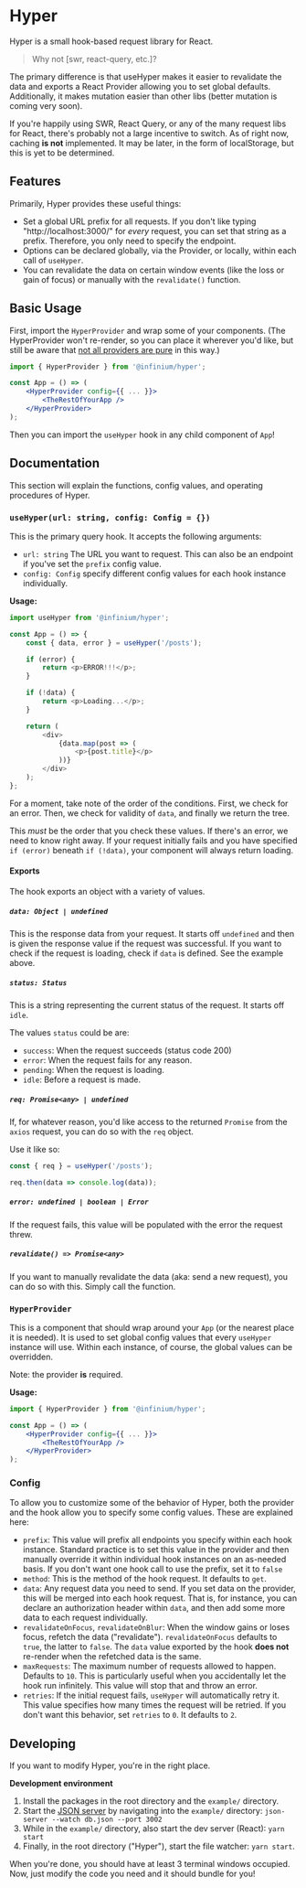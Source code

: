 # Hyper

Hyper is a small hook-based request library for React.

> Why not [swr, react-query, etc.]?

The primary difference is that useHyper makes it easier to revalidate the data and exports a React Provider allowing you to set global defaults. Additionally, it makes mutation easier than other libs (better mutation is coming very soon).

If you're happily using SWR, React Query, or any of the many request libs for React, there's probably not a large incentive to switch. As of right now, caching **is not** implemented. It may be later, in the form of localStorage, but this is yet to be determined.

## Features

Primarily, Hyper provides these useful things:

-   Set a global URL prefix for all requests. If you don't like typing "http://localhost:3000/" for _every_ request, you can set that string as a prefix. Therefore, you only need to specify the endpoint.
-   Options can be declared globally, via the Provider, or locally, within each call of `useHyper`.
-   You can revalidate the data on certain window events (like the loss or gain of focus) or manually with the `revalidate()` function.

## Basic Usage

First, import the `HyperProvider` and wrap some of your components. (The HyperProvider won't re-render, so you can place it wherever you'd like, but still be aware that [not all providers are pure](https://infinium.earth/article/take-care-with-providers) in this way.)

```jsx
import { HyperProvider } from '@infinium/hyper';

const App = () => (
	<HyperProvider config={{ ... }}>
		<TheRestOfYourApp />
	</HyperProvider>
);
```

Then you can import the `useHyper` hook in any child component of `App`!

## Documentation

This section will explain the functions, config values, and operating procedures of Hyper.

### `useHyper(url: string, config: Config = {})`

This is the primary query hook. It accepts the following arguments:

-   `url: string` The URL you want to request. This can also be an endpoint if you've set the `prefix` config value.
-   `config: Config` specify different config values for each hook instance individually.

**Usage:**

```js
import useHyper from '@infinium/hyper';

const App = () => {
	const { data, error } = useHyper('/posts');

	if (error) {
		return <p>ERROR!!!</p>;
	}

	if (!data) {
		return <p>Loading...</p>;
	}

	return (
		<div>
			{data.map(post => (
				<p>{post.title}</p>
			))}
		</div>
	);
};
```

For a moment, take note of the order of the conditions. First, we check for an error. Then, we check for validity of `data`, and finally we return the tree.

This _must_ be the order that you check these values. If there's an error, we need to know right away. If your request initially fails and you have specified `if (error)` beneath `if (!data)`, your component will always return loading.

#### Exports

The hook exports an object with a variety of values.

##### `data: Object | undefined`

This is the response data from your request. It starts off `undefined` and then is given the response value if the request was successful. If you want to check if the request is loading, check if `data` is defined. See the example above.

##### `status: Status`

This is a string representing the current status of the request. It starts off `idle`.

The values `status` could be are:

-   `success`: When the request succeeds (status code 200)
-   `error`: When the request fails for any reason.
-   `pending`: When the request is loading.
-   `idle`: Before a request is made.

##### `req: Promise<any> | undefined`

If, for whatever reason, you'd like access to the returned `Promise` from the `axios` request, you can do so with the `req` object.

Use it like so:

```js
const { req } = useHyper('/posts');

req.then(data => console.log(data));
```

##### `error: undefined | boolean | Error`

If the request fails, this value will be populated with the error the request threw.

##### `revalidate() => Promise<any>`

If you want to manually revalidate the data (aka: send a new request), you can do so with this. Simply call the function.

### `HyperProvider`

This is a component that should wrap around your `App` (or the nearest place it is needed). It is used to set global config values that every `useHyper` instance will use. Within each instance, of course, the global values can be overridden.

Note: the provider **is** required.

**Usage:**

```jsx
import { HyperProvider } from '@infinium/hyper';

const App = () => (
	<HyperProvider config={{ ... }}>
		<TheRestOfYourApp />
	</HyperProvider>
);
```

### Config

To allow you to customize some of the behavior of Hyper, both the provider and the hook allow you to specify some config values. These are explained here:

-   `prefix`: This value will prefix all endpoints you specify within each hook instance. Standard practice is to set this value in the provider and then manually override it within individual hook instances on an as-needed basis. If you don't want one hook call to use the prefix, set it to `false`
-   `method`: This is the method of the hook request. It defaults to `get`.
-   `data`: Any request data you need to send. If you set data on the provider, this will be merged into each hook request. That is, for instance, you can declare an authorization header within `data`, and then add some more data to each request individually.
-   `revalidateOnFocus`, `revalidateOnBlur`: When the window gains or loses focus, refetch the data ("revalidate"). `revalidateOnFocus` defaults to `true`, the latter to `false`. The `data` value exported by the hook **does not** re-render when the refetched data is the same.
-   `maxRequests`: The maximum number of requests allowed to happen. Defaults to `10`. This is particularly useful when you accidentally let the hook run infinitely. This value will stop that and throw an error.
-   `retries`: If the initial request fails, `useHyper` will automatically retry it. This value specifies how many times the request will be retried. If you don't want this behavior, set `retries` to `0`. It defaults to `2`.

## Developing

If you want to modify Hyper, you're in the right place.

**Development environment**

1. Install the packages in the root directory and the `example/` directory.
2. Start the [JSON server](https://github.com/typicode/json-server) by navigating into the `example/` directory: `json-server --watch db.json --port 3002`
3. While in the `example/` directory, also start the dev server (React): `yarn start`
4. Finally, in the root directory ("Hyper"), start the file watcher: `yarn start`.

When you're done, you should have at least 3 terminal windows occupied. Now, just modify the code you need and it should bundle for you!

